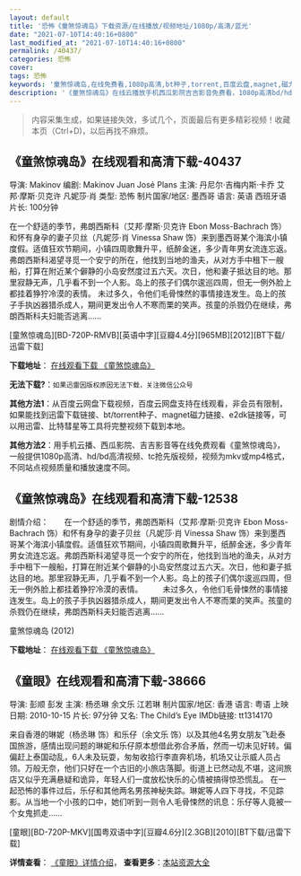 ```yaml
---
layout: default
title: '恐怖《童煞惊魂岛》下载资源/在线播放/视频地址/1080p/高清/蓝光'
date: "2021-07-10T14:40:16+0800"
last_modified_at: "2021-07-10T14:40:16+0800"
permalink: /40437/
categories: 恐怖
cover:
tags: 恐怖
keywords: '童煞惊魂岛,在线免费看,1080p高清,bt种子,torrent,百度云盘,magnet,磁力链,迅雷下载资源'
description: '《童煞惊魂岛》在线云播放手机西瓜影院吉吉影音免费看，1080p高清bd/hd未删减完整版和tc抢先枪版，mkv/mp4格式，附带bt/torrent种子、magnet/磁力链、百度云盘、网盘资源迅雷下载链接'
---
```


>内容采集生成，如果链接失效，多试几个，页面最后有更多精彩视频！收藏本页（Ctrl+D)，以后再找不麻烦。


## 《童煞惊魂岛》在线观看和高清下载-40437

导演: Makinov 编剧: Makinov Juan José Plans 主演: 丹尼尔·吉梅内斯·卡乔 艾邦·摩斯·贝克许 凡妮莎·肖 类型: 恐怖 制片国家/地区: 墨西哥 语言: 英语 西班牙语 片长: 100分钟

在一个舒适的季节，弗朗西斯科（艾邦·摩斯·贝克许 Ebon Moss-Bachrach 饰）和怀有身孕的妻子贝丝（凡妮莎·肖 Vinessa Shaw 饰）来到墨西哥某个海滨小镇度假。适值狂欢节期间，小镇四周歌舞升平，纸醉金迷，多少青年男女流连忘返。弗朗西斯科渴望寻觅一个安宁的所在，他找到当地的渔夫，从对方手中租下一艘船，打算在附近某个僻静的小岛安然度过五六天。次日，他和妻子抵达目的地。那里寂静无声，几乎看不到一个人影。岛上的孩子们偶尔逡巡四周，但无一例外脸上都挂着狰狞冷漠的表情。 未过多久，令他们毛骨悚然的事情接连发生。岛上的孩子手执凶器猎杀成人，期间更发出令人不寒而栗的笑声。孩童的杀戮仍在继续，弗朗西斯科夫妇能否逃离……


[童煞惊魂岛][BD-720P-RMVB][英语中字][豆瓣4.4分][965MB][2012][BT下载/迅雷下载]

**下载地址**： [在线观看下载 《童煞惊魂岛》](https://www.btdx8.com/torrent/come_out_and_play_2013.html) 


**无法下载?**：`如果迅雷因版权原因无法下载，关注微信公众号 `

**其他方法1**：从百度云网盘下载视频，百度云网盘支持在线观看，非会员有限制，如果能找到迅雷下载链接、bt/torrent种子、magnet磁力链接、e2dk链接等，可以用迅雷、比特彗星等工具将完整视频下载到本地。

**其他方法2**：用手机云播、西瓜影院、吉吉影音等在线免费观看《童煞惊魂岛》，一般提供1080p高清、hd/bd高清视频、tc抢先版视频，视频为mkv或mp4格式，不同站点视频质量和播放速度不同。


## 《童煞惊魂岛》在线观看和高清下载-12538

剧情介绍：　　在一个舒适的季节，弗朗西斯科（艾邦·摩斯·贝克许 Ebon Moss-Bachrach 饰）和怀有身孕的妻子贝丝（凡妮莎·肖 Vinessa Shaw 饰）来到墨西哥某个海滨小镇度假。适值狂欢节期间，小镇四周歌舞升平，纸醉金迷，多少青年男女流连忘返。弗朗西斯科渴望寻觅一个安宁的所在，他找到当地的渔夫，从对方手中租下一艘船，打算在附近某个僻静的小岛安然度过五六天。次日，他和妻子抵达目的地。那里寂静无声，几乎看不到一个人影。岛上的孩子们偶尔逡巡四周，但无一例外脸上都挂着狰狞冷漠的表情。  　　未过多久，令他们毛骨悚然的事情接连发生。岛上的孩子手执凶器猎杀成人，期间更发出令人不寒而栗的笑声。孩童的杀戮仍在继续，弗朗西斯科夫妇能否逃离……


童煞惊魂岛 (2012)

**下载地址**： [在线观看下载 《童煞惊魂岛》](https://www.btbtdy.me/btdy/dy6821.html) 


## 《童眼》在线观看和高清下载-38666

导演: 彭顺 彭发 主演: 杨丞琳 余文乐 江若琳 制片国家/地区: 香港 语言: 粤语 上映日期: 2010-10-15 片长: 97分钟 又名: The Child’s Eye IMDb链接: tt1314170

来自香港的琳妮（杨丞琳 饰）和乐仔（余文乐 饰）以及其他4名男女朋友飞赴泰国旅游，感情出现问题的琳妮和乐仔原本想借此弥合矛盾，然而一切未见好转。偏偏赶上泰国动乱，6人未及玩耍，匆匆收拾行李直奔机场，机场又让示威人员占领。万般无奈，他们只好在一个古旧的小旅店落脚。街道上已然动乱不堪，这间旅店又似乎充满悬疑和诡异，年轻人们一度放松快乐的心情被搞得惊恐慌乱。 在一起恐怖的事件过后，乐仔和其他两名男孩神秘失踪。琳妮等人四下寻找，不见踪影。从当地一个小孩的口中，她们听到一则令人毛骨悚然的讯息：乐仔等人竟被一个女鬼抓走……


[童眼][BD-720P-MKV][国粤双语中字][豆瓣4.6分][2.3GB][2010][BT下载/迅雷下载]

**详情查看**： [《童眼》详情介绍](/movie/38666/)， **查看更多**：[本站资源大全](/movie/t/all/)

